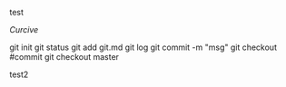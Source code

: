 test

*Curcive*

git init
git status
git add git.md
git log
git commit -m "msg"
git checkout #commit
git checkout master

test2